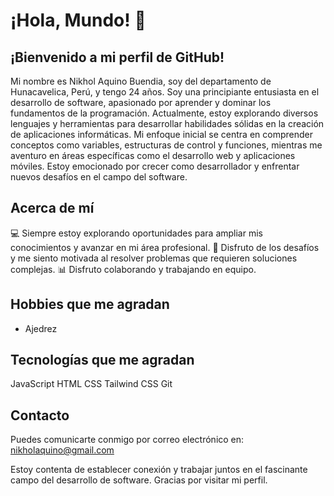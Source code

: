 # ¡Hola, Mundo! 👋
## ¡Bienvenido a mi perfil de GitHub!
Mi nombre es Nikhol Aquino Buendia, soy del departamento de Hunacavelica, Perú, y tengo 24 años. Soy una principiante entusiasta en el desarrollo de software, apasionado por aprender y dominar los fundamentos de la programación. Actualmente, estoy explorando diversos lenguajes y herramientas para desarrollar habilidades sólidas en la creación de aplicaciones informáticas. Mi enfoque inicial se centra en comprender conceptos como variables, estructuras de control y funciones, mientras me aventuro en áreas específicas como el desarrollo web y aplicaciones móviles. Estoy emocionado por crecer como desarrollador y enfrentar nuevos desafíos en el campo del software.
## Acerca de mí
💻 Siempre estoy explorando oportunidades para ampliar mis conocimientos y avanzar en mi área profesional.
🤖 Disfruto de los desafíos y me siento motivada al resolver problemas que requieren soluciones complejas.
📊 Disfruto colaborando y trabajando en equipo.
## Hobbies que me agradan 
- Ajedrez

## Tecnologías que me agradan
JavaScript 
HTML
CSS
Tailwind CSS
Git

## Contacto
Puedes comunicarte conmigo por correo electrónico en: nikholaquino@gmail.com

Estoy contenta de establecer conexión y trabajar juntos en el fascinante campo del desarrollo de software.
Gracias por visitar mi perfil.




